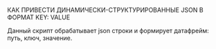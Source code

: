 КАК ПРИВЕСТИ ДИНАМИЧЕСКИ-СТРУКТУРИРОВАННЫЕ JSON 
В ФОРМАТ KEY: VALUE

Данный скрипт обрабатывает json строки и формирует датафрейм: путь, ключ, значение.
